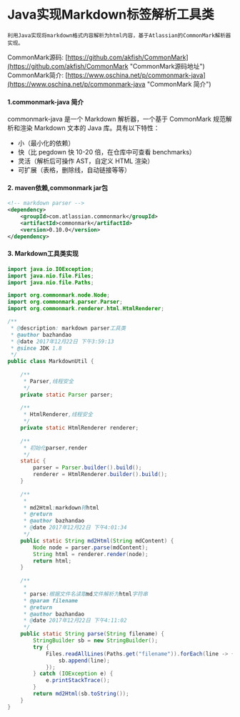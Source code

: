 
# Java实现Markdown标签解析工具类

```
利用Java实现将markdown格式内容解析为html内容，基于Atlassian的CommonMark解析器实现。
```
CommonMark源码: [https://github.com/akfish/CommonMark](https://github.com/akfish/CommonMark "CommonMark源码地址") 
CommonMark简介: [https://www.oschina.net/p/commonmark-java](https://www.oschina.net/p/commonmark-java "CommonMark 简介") 


#### 1.commonmark-java 简介

commonmark-java 是一个 Markdown 解析器，一个基于 CommonMark 规范解析和渲染 Markdown 文本的 Java 库。具有以下特性：

*   小（最小化的依赖）
*   快（比 pegdown 快 10-20 倍，在仓库中可查看 benchmarks）
*	灵活（解析后可操作 AST，自定义 HTML 渲染）
*	可扩展（表格，删除线，自动链接等等）


#### 2. maven依赖,commonmark jar包

``` xml
<!-- markdown parser -->
<dependency>
    <groupId>com.atlassian.commonmark</groupId>
    <artifactId>commonmark</artifactId>
    <version>0.10.0</version>
</dependency>
```

#### 3. Markdown工具类实现

``` java
import java.io.IOException;
import java.nio.file.Files;
import java.nio.file.Paths;

import org.commonmark.node.Node;
import org.commonmark.parser.Parser;
import org.commonmark.renderer.html.HtmlRenderer;

/**
 * @description: markdown parser工具类
 * @author bazhandao
 * @date 2017年12月22日 下午3:59:13
 * @since JDK 1.8
 */
public class MarkdownUtil {
	
	/**
	 * Parser,线程安全
	 */
	private static Parser parser;
	
	/**
	 * HtmlRenderer,线程安全
	 */
	private static HtmlRenderer renderer;
	
	/**
	 * 初始化parser,render
	 */
	static {
		parser = Parser.builder().build();
		renderer = HtmlRenderer.builder().build();
	}
	
	/**
	 * 
	 * md2Html:markdown转html
	 * @return
	 * @author bazhandao
	 * @date 2017年12月22日 下午4:01:34
	 */
	public static String md2Html(String mdContent) {
		Node node = parser.parse(mdContent);
		String html = renderer.render(node);
		return html;
	}
	
	/**
	 * 
	 * parse:根据文件名读取md文件解析为html字符串
	 * @param filename
	 * @return
	 * @author bazhandao
	 * @date 2017年12月22日 下午4:11:02
	 */
	public static String parse(String filename) {
		StringBuilder sb = new StringBuilder();
		try {
			Files.readAllLines(Paths.get("filename")).forEach(line -> {
				sb.append(line);
			});
		} catch (IOException e) {
			e.printStackTrace();
		}
		return md2Html(sb.toString());
	}
}
```

